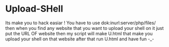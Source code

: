 # Upload-SHell
Its make you to hack easiar !
You have to use dok:inurl:server/php/files/
then when you find any website that you want to upload your shell on it just put the URL OF website 
then my script will make U.html that make you upload your shell on that website 
after that run U.html and have fun -_-



